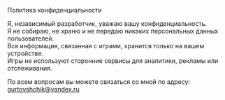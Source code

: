 Политика конфиденциальности

Я, независимый разработчик, уважаю вашу конфиденциальность.  
Я не собираю, не храню и не передаю никаких персональных данных пользователей.  
Вся информация, связанная с играми, хранится только на вашем устройстве.  
Игры не используют сторонние сервисы для аналитики, рекламы или отслеживания.

По всем вопросам вы можете связаться со мной по адресу: gurtovshchik@yandex.ru
